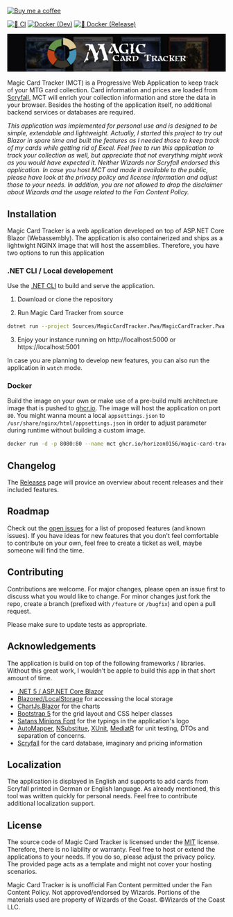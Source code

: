 <a href="https://www.buymeacoffee.com/horizon0156"><img src="https://user-images.githubusercontent.com/7062359/130448682-e0ba88ef-d0c0-4197-8fa4-ca3dfc10f356.png" alt="Buy me a coffee" height="50"></a>

[![🚨 CI](https://github.com/Horizon0156/MagicCardTracker/actions/workflows/continiuos_integration.yml/badge.svg)](https://github.com/Horizon0156/MagicCardTracker/actions/workflows/continiuos_integration.yml)
[![Docker (Dev)](https://github.com/Horizon0156/MagicCardTracker/actions/workflows/continious_delivery.yml/badge.svg)](https://github.com/Horizon0156/MagicCardTracker/actions/workflows/continious_delivery.yml)
[![🐳 Docker (Release)](https://github.com/Horizon0156/MagicCardTracker/actions/workflows/release.yml/badge.svg)](https://github.com/Horizon0156/MagicCardTracker/actions/workflows/release.yml)

![Magic Card Tracker](https://raw.githubusercontent.com/Horizon0156/MagicCardTracker/main/Artwork/banner_small.jpg)

Magic Card Tracker (MCT) is a Progressive Web Application to keep track of your MTG card collection. Card information and prices are loaded from [Scryfall](https://scryfall.com), MCT will enrich your collection information and store the data in your browser. Besides the hosting of the application itself, no additional backend services or databases are required. 

_This application was implemented for personal use and is designed to be simple, extendable and lightweight. Actually, I started this project to try out Blazor in spare time and built the features as I needed those to keep track of my cards while getting rid of Excel. Feel free to run this application to track your collection as well, but appreciate that not everything might work as you would have expected it. Neither Wizards nor Scryfall endorsed this application. In case you host MCT and made it available to the public, please have look at the privacy policy and license information and adjust those to your needs. In addition, you are not allowed to drop the disclaimer about Wizards and the usage related to the Fan Content Policy._

## Installation

Magic Card Tracker is a web application developed on top of ASP.NET Core Blazor (Webassembly). The application is also containerized and ships as a lightwight NGINX image that will host the assemblies. Therefore, you have two options to run this application

### .NET CLI / Local developement
Use the [.NET CLI](https://dotnet.microsoft.com/download) to build and serve the application.

1. Download or clone the repository

2. Run Magic Card Tracker from source
```bash
dotnet run --project Sources/MagicCardTracker.Pwa/MagicCardTracker.Pwa.csproj
```
3. Enjoy your instance running on http://localhost:5000 or https://localhost:5001

In case you are planning to develop new features, you can also run the application in `watch` mode. 

### Docker 
Build the image on your own or make use of a pre-build multi architecture image that is pushed to [ghcr.io](https://github.com/Horizon0156/MagicCardTracker/pkgs/container/magic-card-tracker). The image will host the application on port `80`. You might wanna mount a local `appsettings.json` to `/usr/share/nginx/html/appsettings.json` in order to adjust parameter during runtime without building a custom image. 

```bash
docker run -d -p 8080:80 --name mct ghcr.io/horizon0156/magic-card-tracker
```

## Changelog
The [Releases](https://github.com/Horizon0156/MagicCardTracker/releases) page will provice an overview about recent releases and their included features.

## Roadmap
Check out the [open issues](https://github.com/Horizon0156/MagicCardTracker/issues) for a list of proposed features (and known issues). If you have ideas for new features that you don't feel comfortable to contribute on your own, feel free to create a ticket as well, maybe someone will find the time.

## Contributing
Contributions are welcome. For major changes, please open an issue first to discuss what you would like to change. For minor changes just fork the repo, create a branch (prefixed with `/feature` or `/bugfix`) and open a pull request. 

Please make sure to update tests as appropriate.

## Acknowledgements
The application is build on top of the following frameworks / libraries. Without this great work, I wouldn't be apple to build this app in that short amount of time.

* [.NET 5 / ASP.NET Core Blazor](https://docs.microsoft.com/en-us/aspnet/core/blazor/?view=aspnetcore-5.0) 
* [Blazored/LocalStorage](https://github.com/Blazored/LocalStorage) for accessing the local storage
* [ChartJs.Blazor](https://github.com/mariusmuntean/ChartJs.Blazor) for the charts
* [Bootstrap 5](https://getbootstrap.com/docs/5.0/getting-started/introduction/) for the grid layout and CSS helper classes
* [Satans Minions Font](https://www.dafont.com/satans-minions.font) for the typings in the application's logo
* [AutoMapper](https://automapper.org/), [NSubstitue](https://nsubstitute.github.io/), [XUnit](https://xunit.net/), [MediatR](https://github.com/jbogard/MediatR) for unit testing, DTOs and separation of concerns.
* [Scryfall](https://scryfall.com/) for the card database, imaginary and pricing information

## Localization
The application is displayed in English and supports to add cards from Scryfall printed in German or English language. As already mentioned, this tool was written quickly for personal needs. Feel free to contribute additional localization support.

## License
The source code of Magic Card Tracker is licensed under the [MIT](https://choosealicense.com/licenses/mit/) license. Therefore, there is no liability or warranty. Feel free to host or extend the applications to your needs. If you do so, please adjust the privacy policy. The provided page acts as a template and might not cover your hosting scenarios. 

Magic Card Tracker is is unofficial Fan Content permitted under the Fan Content Policy. Not approved/endorsed by Wizards. Portions of the materials used are property of Wizards of the Coast. ©Wizards of the Coast LLC. 
